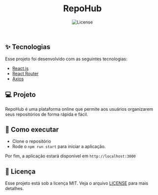 <h1 align="center">RepoHub</h1>

<p align="center">
  <img alt="License" src="https://img.shields.io/static/v1?label=license&message=MIT&color=8257E5&labelColor=000000">
</p>

<br>

## ✨ Tecnologias

Esse projeto foi desenvolvido com as seguintes tecnologias:

- [React.js](https://react.dev/)
- [React Router](https://reactrouter.com/en/main)
- [Axios](https://axios-http.com/ptbr/)

## 💻 Projeto

RepoHub é uma plataforma online que permite aos usuários organizarem seus repositórios de forma rápida e fácil.

## 🚀 Como executar

- Clone o repositório
- Rode o `npm run start` para iniciar a aplicação.

Por fim, a aplicação estará disponível em `http://localhost:3000`

## 📄 Licença

Esse projeto está sob a licença MIT. Veja o arquivo [LICENSE](LICENSE.md) para mais detalhes.
